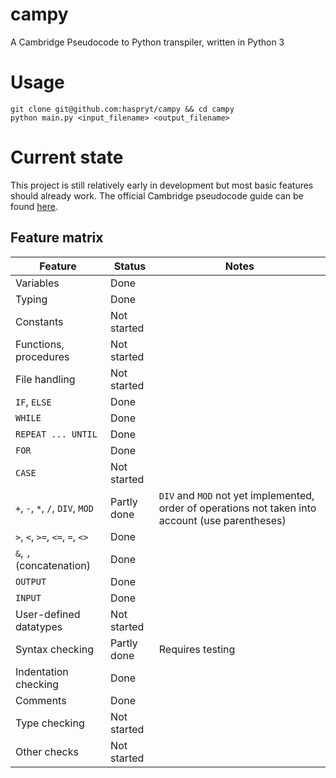 # campy
A Cambridge Pseudocode to Python transpiler, written in Python 3
# Usage
```
git clone git@github.com:haspryt/campy && cd campy
python main.py <input_filename> <output_filename>
```
# Current state
This project is still relatively early in development but most basic features should already work. The official Cambridge pseudocode guide can be found [here](https://www.cambridgeinternational.org/Images/639920-2021-pseudocode-guide-for-teachers.pdf).
## Feature matrix
| Feature | Status | Notes |
|---------|--------|-------|
| Variables | Done | |
| Typing | Done | |
| Constants | Not started | |
| Functions, procedures | Not started | |
| File handling | Not started | |
| `IF`, `ELSE` | Done | |
| `WHILE` | Done | |
| `REPEAT ... UNTIL` | Done | |
| `FOR` | Done | |
| `CASE` | Not started | |
| `+`, `-`, `*`, `/`, `DIV`, `MOD` | Partly done | `DIV` and `MOD` not yet implemented, order of operations not taken into account (use parentheses) |
| `>`, `<`, `>=`, `<=`, `=`, `<>` | Done | |
| `&`, `,` (concatenation) | Done | |
| `OUTPUT` | Done | |
| `INPUT` | Done | |
| User-defined datatypes | Not started | |
| Syntax checking | Partly done | Requires testing |
| Indentation checking | Done | |
| Comments | Done | |
| Type checking | Not started | |
| Other checks | Not started | |
